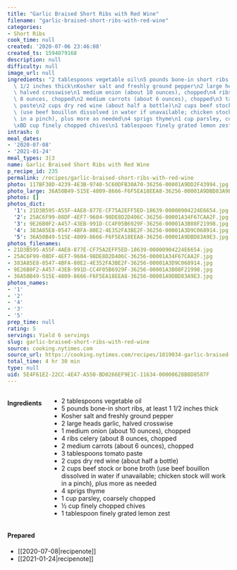 ```yaml
---
title: "Garlic Braised Short Ribs with Red Wine"
filename: "garlic-braised-short-ribs-with-red-wine"
categories:
- Short Ribs
cook_time: null
created: '2020-07-06 23:46:08'
created_ts: 1594079168
description: null
difficulty: null
image_url: null
ingredients: "2 tablespoons vegetable oil\n5 pounds bone-in short ribs, at least 1\
  \ 1/2 inches thick\nKosher salt and freshly ground pepper\n2 large heads garlic,\
  \ halved crosswise\n1 medium onion (about 10 ounces), chopped\n4 ribs celery (about\
  \ 8 ounces, chopped\n2 medium carrots (about 6 ounces), chopped\n3 tablespoons tomato\
  \ paste\n2 cups dry red wine (about half a bottle)\n2 cups beef stock or bone broth\
  \ (use beef bouillon dissolved in water if unavailable; chicken stock will work\
  \ in a pinch), plus more as needed\n4 sprigs thyme\n1 cup parsley, coarsely chopped\n\
  \xBD cup finely chopped chives\n1 tablespoon finely grated lemon zest"
intrash: 0
meal_dates:
- '2020-07-08'
- '2021-01-24'
meal_types: 3|3
name: Garlic Braised Short Ribs with Red Wine
p_recipe_id: 235
permalink: /recipes/garlic-braised-short-ribs-with-red-wine
photo: 117BF38D-4239-4E3B-9740-5C60DFB30A70-36256-00001A9DD2F43994.jpg
photo_large: 36A50B49-515E-4809-8666-F6F5EA18EEA8-36256-00001A9DBD83A9E3.jpg
photos: []
photos_dict:
  '1': 21D3B595-A55F-4AE8-877E-CF75A2EFF5ED-18639-00000904224E6654.jpg
  '2': 25AC6F99-08DF-4EF7-9604-98DE8D2D406C-36256-00001A34F67CAA2F.jpg
  '3': 9E26B0F2-A457-43EB-991D-CC4F05B6929F-36256-00001A3B08F21998.jpg
  '4': 383A85E8-0547-4BFA-80E2-4E352FA3BE2F-36256-00001A3D9C068914.jpg
  '5': 36A50B49-515E-4809-8666-F6F5EA18EEA8-36256-00001A9DBD83A9E3.jpg
photos_filenames:
- 21D3B595-A55F-4AE8-877E-CF75A2EFF5ED-18639-00000904224E6654.jpg
- 25AC6F99-08DF-4EF7-9604-98DE8D2D406C-36256-00001A34F67CAA2F.jpg
- 383A85E8-0547-4BFA-80E2-4E352FA3BE2F-36256-00001A3D9C068914.jpg
- 9E26B0F2-A457-43EB-991D-CC4F05B6929F-36256-00001A3B08F21998.jpg
- 36A50B49-515E-4809-8666-F6F5EA18EEA8-36256-00001A9DBD83A9E3.jpg
photos_names:
- '1'
- '2'
- '4'
- '3'
- '5'
prep_time: null
rating: 5
servings: Yield 6 servings
slug: garlic-braised-short-ribs-with-red-wine
source: cooking.nytimes.com
source_url: https://cooking.nytimes.com/recipes/1019034-garlic-braised-short-ribs-with-red-wine?action=click&module=Global%20Search%20Recipe%20Card&pgType=search&rank=9
total_time: 4 hr 30 min
type: null
uid: 5E4F61E2-22CC-4E47-A550-BD0266EF9E1C-11634-00000628B8D8587F
---
```

<div class="large-8 medium-7 columns" id="writeup">	</div><!-- #writeup -->
</div><!-- #row-one -->
<div class="row" id="row-two">	<div class="medium-4 small-5 columns"><h4 id="ingredients">Ingredients</h4><div class="box box-ingredients content"><ul>
<li>2 tablespoons vegetable oil</li>
<li>5 pounds bone-in short ribs, at least 1 1/2 inches thick</li>
<li>Kosher salt and freshly ground pepper</li>
<li>2 large heads garlic, halved crosswise</li>
<li>1 medium onion (about 10 ounces), chopped</li>
<li>4 ribs celery (about 8 ounces, chopped</li>
<li>2 medium carrots (about 6 ounces), chopped</li>
<li>3 tablespoons tomato paste</li>
<li>2 cups dry red wine (about half a bottle)</li>
<li>2 cups beef stock or bone broth (use beef bouillon dissolved in water if unavailable; chicken stock will work in a pinch), plus more as needed</li>
<li>4 sprigs thyme</li>
<li>1 cup parsley, coarsely chopped</li>
<li>½ cup finely chopped chives</li>
<li>1 tablespoon finely grated lemon zest</li>
</ul>
</div>	</div>	<div class="medium-6 small-7 columns">	</div>	<div class="medium-2 columns" id="photo-sidebar">		<div class="" id="meals"><h4>Prepared</h4><ul>
<li>[[2020-07-08|recipenote]]</li>
<li>[[2021-01-24|recipenote]]</li>
</ul>
		</div>